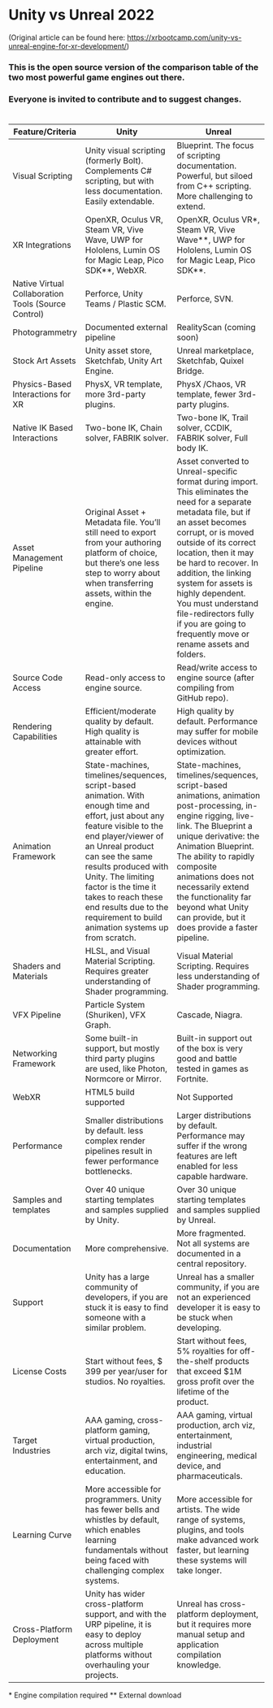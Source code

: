 # Unity vs Unreal 2022
(Original article can be found here: https://xrbootcamp.com/unity-vs-unreal-engine-for-xr-development/)
### This is the open source version of the comparison table of the two most powerful game engines out there.
### Everyone is invited to contribute and to suggest changes.
#
| Feature/Criteria | Unity  | Unreal  |
| ------- | --- | --- |
| Visual Scripting | Unity visual scripting (formerly Bolt). Complements C# scripting, but with less documentation. Easily extendable. | Blueprint. The focus of scripting documentation. Powerful, but siloed from C++ scripting. More challenging to extend. |
| XR Integrations | OpenXR, Oculus VR, Steam VR, Vive Wave, UWP for Hololens, Lumin OS for Magic Leap, Pico SDK**, WebXR. | OpenXR, Oculus VR*, Steam VR, Vive Wave**, UWP for Hololens, Lumin OS for Magic Leap, Pico SDK**. |
| Native Virtual Collaboration Tools (Source Control) | Perforce, Unity Teams / Plastic SCM. | Perforce, SVN. |
| Photogrammetry | Documented external pipeline | RealityScan (coming soon) |
| Stock Art Assets | Unity asset store, Sketchfab, Unity Art Engine. | Unreal marketplace, Sketchfab, Quixel Bridge. |
| Physics-Based Interactions for XR | PhysX, VR template, more 3rd-party plugins. | PhysX /Chaos, VR template, fewer 3rd-party plugins. |
| Native IK Based Interactions | Two-bone IK, Chain solver, FABRIK solver. | Two-bone IK, Trail solver, CCDIK, FABRIK solver, Full body IK. |
| Asset Management Pipeline | Original Asset + Metadata file.  You’ll still need to export from your authoring platform of choice, but there’s one less step to worry about when transferring assets, within the engine. | Asset converted to Unreal-specific format during import. This eliminates the need for a separate metadata file, but if an asset becomes corrupt, or is moved outside of its correct location, then it may be hard to recover. In addition, the linking system for assets is highly dependent. You must understand file-redirectors fully if you are going to frequently move or rename assets and folders. |
| Source Code Access | Read-only access to engine source. | Read/write access to engine source (after compiling from GitHub repo). |
| Rendering Capabilities | Efficient/moderate quality by default. High quality is attainable with greater effort. | High quality by default. Performance may suffer for mobile devices without optimization. |
| Animation Framework | State-machines, timelines/sequences, script-based animation. With enough time and effort, just about any feature visible to the end player/viewer of an Unreal product can see the same results produced with Unity. The limiting factor is the time it takes to reach these end results due to the requirement to build animation systems up from scratch. | State-machines, timelines/sequences, script-based animations, animation post-processing, in-engine rigging, live-link. The Blueprint a unique derivative: the Animation Blueprint. The ability to rapidly composite animations does not necessarily extend the functionality far beyond what Unity can provide, but it does provide a faster pipeline. |
| Shaders and Materials | HLSL, and Visual Material Scripting. Requires greater understanding of Shader programming. | Visual Material Scripting. Requires less understanding of Shader programming. |
| VFX Pipeline | Particle System (Shuriken), VFX Graph. | Cascade, Niagra. |
| Networking Framework | Some built-in support, but mostly third party plugins are used, like Photon, Normcore or Mirror. | Built-in support out of the box is very good and battle tested in games as Fortnite. |
| WebXR | HTML5 build supported | Not Supported |
| Performance | Smaller distributions by default. less complex render pipelines result in fewer performance bottlenecks. | Larger distributions by default. Performance may suffer if the wrong features are left enabled for less capable hardware. |
| Samples and templates | Over 40 unique starting templates and samples supplied by Unity. | Over 30 unique starting templates and samples supplied by Unreal. |
| Documentation | More comprehensive. | More fragmented. Not all systems are documented in a central repository. |
| Support | Unity has a large community of developers, if you are stuck it is easy to find someone with a similar problem. | Unreal has a smaller community, if you are not an experienced developer it is easy to be stuck when developing. |
| License Costs | Start without fees, $ 399 per year/user for studios. No royalties. | Start without fees, 5% royalties for off-the-shelf products that exceed $1M gross profit over the lifetime of the product. |
| Target Industries | AAA gaming, cross-platform gaming, virtual production, arch viz, digital twins, entertainment, and education. | AAA gaming, virtual production, arch viz, entertainment, industrial engineering, medical device, and pharmaceuticals. |
| Learning Curve | More accessible for programmers. Unity has fewer bells and whistles by default, which enables learning fundamentals without being faced with challenging complex systems. | More accessible for artists. The wide range of systems, plugins, and tools make advanced work faster, but learning these systems will take longer. |
| Cross-Platform Deployment | Unity has wider cross-platform support, and with the URP pipeline, it is easy to deploy across multiple platforms without overhauling your projects. | Unreal has cross-platform deployment, but it requires more manual setup and application compilation knowledge. |

\* Engine compilation required
** External download
